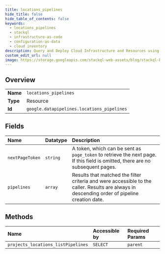 ```yaml
---
title: locations_pipelines
hide_title: false
hide_table_of_contents: false
keywords:
  - locations_pipelines
  - stackql
  - infrastructure-as-code
  - configuration-as-data
  - cloud inventory
description: Query and Deploy Cloud Infrastructure and Resources using SQL
custom_edit_url: null
image: https://storage.googleapis.com/stackql-web-assets/blog/stackql-blog-post-featured-image.png
---
```

  
    

## Overview
<table><tbody>
<tr><td><b>Name</b></td><td><code>locations_pipelines</code></td></tr>
<tr><td><b>Type</b></td><td>Resource</td></tr>
<tr><td><b>Id</b></td><td><code>google.datapipelines.locations_pipelines</code></td></tr>
</tbody></table>

## Fields
| Name | Datatype | Description |
|:-----|:---------|:------------|
| `nextPageToken` | `string` | A token, which can be sent as `page_token` to retrieve the next page. If this field is omitted, there are no subsequent pages. |
| `pipelines` | `array` | Results that matched the filter criteria and were accessible to the caller. Results are always in descending order of pipeline creation date. |
## Methods
| Name | Accessible by | Required Params |
|:-----|:--------------|:----------------|
| `projects_locations_listPipelines` | `SELECT` | `parent` |
